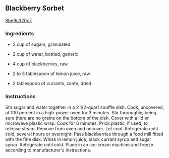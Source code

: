 ## Blackberry Sorbet

[8be9c320c7](http://cooking.nytimes.com/recipes/5645)

### Ingredients

 - 2 cup of sugars, granulated

 - 2 cup of water, bottled, generic

 - 4 cup of blackberries, raw

 - 2 to 3 tablespoon of lemon juice, raw

 - 2 tablespoon of currants, zante, dried

### Instructions

Stir sugar and water together in a 2 1/2-quart souffle dish. Cook, uncovered, at 100 percent in a high-power oven for 3 minutes. Stir thoroughly, being sure there are no grains on the bottom of the dish. Cover with a lid or microwave plastic wrap. Cook for 6 minutes. Prick plastic, if used, to release steam. Remove from oven and uncover. Let cool. Refrigerate until cold, several hours or overnight. Pass blackberries through a food mill fitted with the fine disk. Whisk in lemon juice, black currant syrup and sugar syrup. Refrigerate until cold. Place in an ice-cream machine and freeze according to manufacturer's instructions.